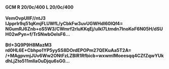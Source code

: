#### GCM R 20/0c/400 L 20/0c/400
**VemOvpUlIF//ntJ3**<br/>**IJpprIr9q51qKmjFLUWfL/yCbkFw3uvUGWHdl60lQf4=**<br/>**NGumRJ6Znb+oS5W3/CWmrf2rluKKqEj/uIkl7Ltmdn7lnoKoF6N05H/dSUH02wPyn+f/TrSNwbOeIsF6...**<br/><br/>
**BtI+3Q9P9H8MazM3**<br/>**rd0HL6E+Cbhpo1YP5yySS8DOrdEPOPm27QEKuAa5T2A=**<br/>**/+MAgpvmjJUv6Ww2ONtFzLZBlR1Rfbicb+wxwmlMoeesqq4CZfZqwYUkdhLjZto511mllaOuDjqu6sG0...**